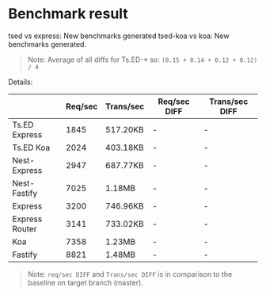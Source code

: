 # Benchmark result

tsed vs express: New benchmarks generated
tsed-koa vs koa: New benchmarks generated.

> Note: 
> Average of all diffs for Ts.ED-* so: `(0.15 + 0.14 + 0.12 + 0.12) / 4`

Details:

|                | Req/sec | Trans/sec | Req/sec DIFF | Trans/sec DIFF |
| -------------- | ------- | --------- | ------------ | -------------- |
| Ts.ED Express  | 1845    | 517.20KB  | -            | -              |
| Ts.ED Koa      | 2024    | 403.18KB  | -            | -              |
| Nest-Express   | 2947    | 687.77KB  | -            | -              |
| Nest-Fastify   | 7025    | 1.18MB    | -            | -              |
| Express        | 3200    | 746.96KB  | -            | -              |
| Express Router | 3141    | 733.02KB  | -            | -              |
| Koa            | 7358    | 1.23MB    | -            | -              |
| Fastify        | 8821    | 1.48MB    | -            | -              |

> Note:
> `req/sec DIFF` and `Trans/sec DIFF` is in comparison to the baseline on target branch (master).